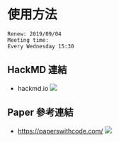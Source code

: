 # 使用方法
    Renew: 2019/09/04
    Meeting time:
	Every Wednesday 15:30
## HackMD 連結
* hackmd.io
![](https://i.imgur.com/Dw79Q1l.jpg)

## Paper 參考連結
* https://paperswithcode.com/
![](https://i.imgur.com/I8GljIg.jpg)
